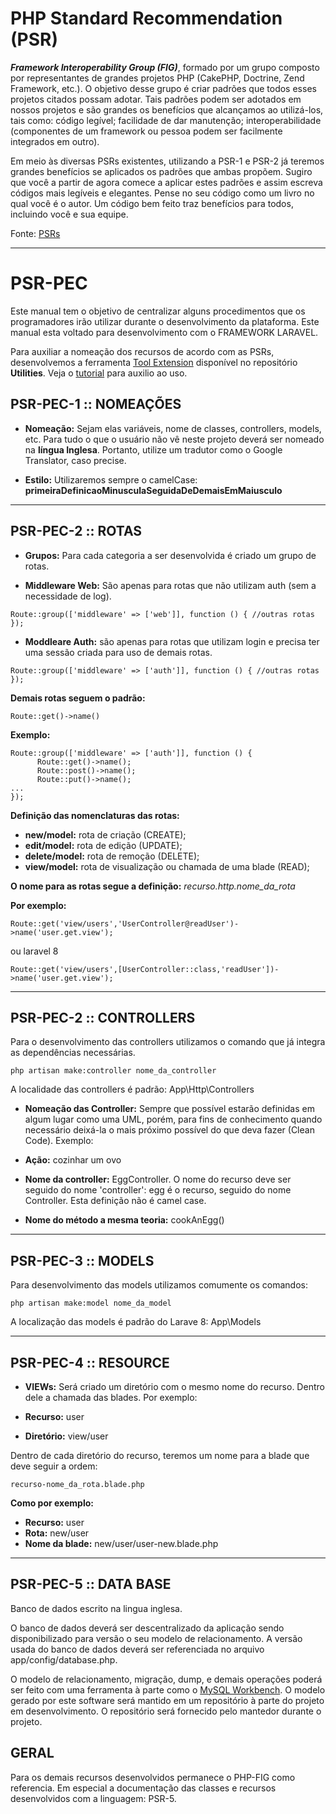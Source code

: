 # PHP Standard Recommendation (PSR)

_**Framework Interoperability Group (FIG)**_, formado por um grupo composto por representantes de grandes projetos PHP (CakePHP, Doctrine, Zend Framework, etc.). O objetivo desse grupo é criar padrões que todos esses projetos citados possam adotar. Tais padrões podem ser adotados em nossos projetos e são grandes os benefícios que alcançamos ao utilizá-los, tais como: código legível; facilidade de dar manutenção; interoperabilidade (componentes de um framework ou pessoa podem ser facilmente integrados em outro).

Em meio às diversas PSRs existentes, utilizando a PSR-1 e PSR-2 já teremos grandes benefícios se aplicados os padrões que ambas propõem. Sugiro que você a partir de agora comece a aplicar estes padrões e assim escreva códigos mais legíveis e elegantes. Pense no seu código como um livro no qual você é o autor. Um código bem feito traz benefícios para todos, incluindo você e sua equipe.

Fonte: [PSRs](https://www.php-fig.org/psr/)

<hr>

# PSR-PEC

Este manual tem o objetivo de centralizar alguns procedimentos que os programadores irão utilizar durante o desenvolvimento da plataforma. Este manual esta voltado para desenvolvimento com o FRAMEWORK LARAVEL.

Para auxiliar a nomeação dos recursos de acordo com as PSRs, desenvolvemos a ferramenta [Tool Extension](https://gitlab.com/Agency777/utilities) disponível no repositório **Utilities**. Veja o [tutorial](https://gitlab.com/Agency777/utilities/-/blob/master/tool-extension/tutorial/Tutorial-Tool-Extension.webm) para auxilio ao uso.


## PSR-PEC-1 :: NOMEAÇÕES

- **Nomeação:** Sejam elas variáveis, nome de classes, controllers, models, etc. Para tudo o que o usuário não vê neste projeto deverá ser nomeado na **língua Inglesa**. Portanto, utilize um tradutor como o Google Translator, caso precise.

- **Estilo:** Utilizaremos sempre o camelCase: **primeiraDefinicaoMinusculaSeguidaDeDemaisEmMaiusculo**

<hr>

## PSR-PEC-2 :: ROTAS

- **Grupos:** Para cada categoria a ser desenvolvida é criado um grupo de rotas.

- **Middleware Web:** São apenas para rotas que não utilizam auth (sem a necessidade de log).
```
Route::group(['middleware' => ['web']], function () { //outras rotas });
```

- **Moddleare Auth:** são apenas para rotas que utilizam login e precisa ter uma sessão criada para uso de demais rotas.
```
Route::group(['middleware' => ['auth']], function () { //outras rotas });
```

**Demais rotas seguem o padrão:**
```
Route::get()->name()
```

**Exemplo:**
```
Route::group(['middleware' => ['auth']], function () {
      Route::get()->name();
      Route::post()->name();
      Route::put()->name();
...
});
```

**Definição das nomenclaturas das rotas:**

- **new/model:** rota de criação (CREATE);
- **edit/model:** rota de edição (UPDATE);
- **delete/model:** rota de remoção (DELETE);
- **view/model:** rota de visualização ou chamada de uma blade (READ);

**O nome para as rotas segue a definição:** _recurso.http.nome_da_rota_

**Por exemplo:**
```
Route::get('view/users','UserController@readUser')->name('user.get.view');
```
ou laravel 8
```
Route::get('view/users',[UserController::class,'readUser'])->name('user.get.view');
```
<hr>

## PSR-PEC-2 :: CONTROLLERS

Para o desenvolvimento das controllers utilizamos o comando que já integra as dependências necessárias.
```
php artisan make:controller nome_da_controller
```
A localidade das controllers é padrão: App\Http\Controllers

- **Nomeação das Controller:** Sempre que possível estarão definidas em algum lugar como uma UML, porém, para fins de conhecimento quando necessário deixá-la o mais próximo possível do que deva fazer (Clean Code). Exemplo:

- **Ação:** cozinhar um ovo
- **Nome da controller:** EggController. O nome do recurso deve ser seguido do nome 'controller': egg é o recurso, seguido do nome Controller. Esta definição não é camel case.
- **Nome do método a mesma teoria:** cookAnEgg()

<hr>

## PSR-PEC-3 :: MODELS

Para desenvolvimento das models utilizamos comumente os comandos:
```
php artisan make:model nome_da_model
```
A localização das models é padrão do Larave 8: App\Models

<hr>

## PSR-PEC-4 :: RESOURCE

 - **VIEWs:** Será criado um diretório com o mesmo nome do recurso. Dentro dele a chamada das blades. Por exemplo:

- **Recurso:** user
- **Diretório:** view/user

Dentro de cada diretório do recurso, teremos um nome para a blade que deve seguir a ordem:
```
recurso-nome_da_rota.blade.php
```

**Como por exemplo:**

- **Recurso:** user
- **Rota:** new/user
- **Nome da blade:** new/user/user-new.blade.php

<hr>

## PSR-PEC-5 :: DATA BASE

Banco de dados escrito na lingua inglesa.

O banco de dados deverá ser descentralizado da aplicação sendo disponibilizado para versão o seu modelo de relacionamento.
A versão usada do banco de dados deverá ser referenciada no arquivo app/config/database.php.

O modelo de relacionamento, migração, dump, e demais operações poderá ser feito com uma ferramenta à parte como o [MySQL Workbench](https://dev.mysql.com/downloads/workbench/).
O modelo gerado por este software será mantido em um repositório à parte do projeto em desenvolvimento. O repositório será fornecido pelo mantedor durante o projeto.


## GERAL

Para os demais recursos desenvolvidos permanece o PHP-FIG como referencia. Em especial a documentação das classes e recursos desenvolvidos com a linguagem: PSR-5.
